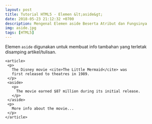 ```yaml
---
layout: post
title: Tutorial HTML5 - Elemen &lt;aside&gt;
date: 2018-05-23 21:12:32 +0700
description: Mengenal Elemen aside Beserta Atribut dan Fungsinya
img: aside.jpg
tags: [HTML5]
---
```

Elemen <code>aside</code> digunakan untuk membuat info tambahan yang terletak disamping artikel/tulisan.

<pre>
<code data-language="html">&lt;article&gt;
 &lt;p&gt;
   The Disney movie &lt;cite&gt;The Little Mermaid&lt;/cite&gt; was
   first released to theatres in 1989.
 &lt;/p&gt;
 &lt;aside&gt;
   &lt;p&gt;
     The movie earned $87 million during its initial release.
   &lt;/p&gt;
 &lt;/aside&gt;
 &lt;p&gt;
   More info about the movie...
 &lt;/p&gt;
&lt;/article&gt;</code>
</pre>